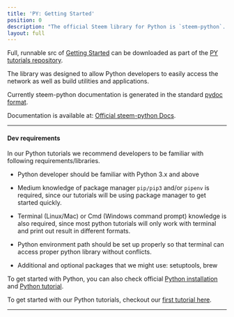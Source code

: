 ```yaml
---
title: 'PY: Getting Started'
position: 0
description: "The official Steem library for Python is `steem-python`. It comes with a BIP38 encrypted wallet and a practical CLI utility called `steempy`."
layout: full
---              
```

<span class="fa-pull-left top-of-tutorial-repo-link"><span class="first-word">Full</span>, runnable src of [Getting Started](https://github.com/steemit/devportal-tutorials-py/tree/master/tutorials/00_getting_started) can be downloaded as part of the [PY tutorials repository](https://github.com/steemit/devportal-tutorials-py).</span>
<br>



The library was designed to allow Python developers to easily access the network as well as build utilities and applications.

Currently steem-python documentation is generated in the standard [pydoc format](https://steem.readthedocs.io/en/latest/).

Documentation is available at: [Official steem-python Docs](https://github.com/steemit/steem-python).

---

#### Dev requirements

In our Python tutorials we recommend developers to be familiar with following requirements/libraries.


* Python developer should be familiar with Python 3.x and above

* Medium knowledge of package manager `pip/pip3` and/or `pipenv` is required, since our tutorials will be using package manager to get started quickly.

* Terminal (Linux/Mac) or Cmd (Windows command prompt) knowledge is also required, since most python tutorials will only work with terminal and print out result in different formats. 

* Python environment path should be set up properly so that terminal can access proper python library without conflicts.

* Additional and optional packages that we might use: setuptools, brew


To get started with Python, you can also check official [Python installation](https://wiki.python.org/moin/BeginnersGuide/Download) and [Python tutorial](https://docs.python.org/3/tutorial/).

To get started with our Python tutorials, checkout our [first tutorial here](get_posts).


---
